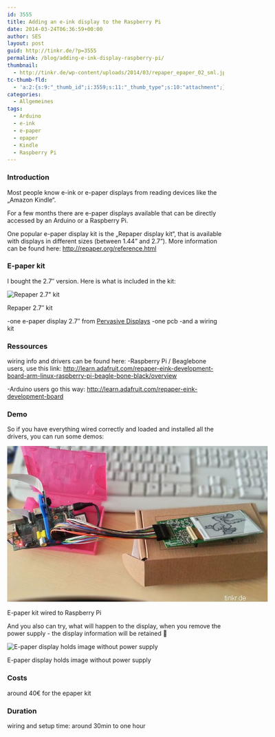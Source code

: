 ```yaml
---
id: 3555
title: Adding an e-ink display to the Raspberry Pi
date: 2014-03-24T06:36:59+00:00
author: SES
layout: post
guid: http://tinkr.de/?p=3555
permalink: /blog/adding-e-ink-display-raspberry-pi/
thumbnail:
  - http://tinkr.de/wp-content/uploads/2014/03/repaper_epaper_02_sml.jpg
tc-thumb-fld:
  - 'a:2:{s:9:"_thumb_id";i:3559;s:11:"_thumb_type";s:10:"attachment";}'
categories:
  - Allgemeines
tags:
  - Arduino
  - e-ink
  - e-paper
  - epaper
  - Kindle
  - Raspberry Pi
---
```

### Introduction

Most people know e-ink or e-paper displays from reading devices like the &#8222;Amazon Kindle&#8220;.

For a few months there are e-paper displays available that can be directly accessed by an Arduino or a Raspberry Pi.

One popular e-paper display kit is the &#8222;Repaper display kit&#8220;, that is available with displays in different sizes (between 1.44” and 2.7”).
More information can be found here: <http://repaper.org/reference.html>

### E-paper kit

I bought the 2.7&#8243; version. Here is what is included in the kit:


<div id="attachment_3556" style="width: 616px" >
  <img aria-describedby="caption-attachment-3556" loading="lazy" src="/assets/2014/03/repaper_epaper_01.jpg" alt="Repaper 2.7&quot; kit"    srcset="/assets/2014/03/repaper_epaper_01.jpg 606w, /assets/2014/03/repaper_epaper_01-240x180.jpg 240w" sizes="(max-width: 606px) 100vw, 606px" />

  <p id="caption-attachment-3556" >
    Repaper 2.7&#8243; kit
  </p>
</div>

-one e-paper display 2.7&#8243; from [Pervasive Displays](http://www.pervasivedisplays.com/)
-one pcb
-and a wiring kit

### Ressources

wiring info and drivers can be found here:
-Raspberry Pi / Beaglebone users, use this link:
<http://learn.adafruit.com/repaper-eink-development-board-arm-linux-raspberry-pi-beagle-bone-black/overview>

-Arduino users go this way:
<http://learn.adafruit.com/repaper-eink-development-board>

### Demo

So if you have everything wired correctly and loaded and installed all the drivers, you can run some demos:

<div id="attachment_3559" style="width: 616px" >
  <img aria-describedby="caption-attachment-3559" loading="lazy" src="/assets/2014/03/repaper_epaper_03.jpg" alt="E-paper kit wired to Raspberry Pi"    />

  <p id="caption-attachment-3559" >
    E-paper kit wired to Raspberry Pi
  </p>
</div>

And you also can try, what will happen to the display, when you remove the power supply - the display information will be retained 🙂


<div id="attachment_3557" style="width: 616px" >
  <img aria-describedby="caption-attachment-3557" loading="lazy" src="/assets/2014/03/repaper_epaper_02.jpg" alt="E-paper display holds image without power supply"    srcset="/assets/2014/03/repaper_epaper_02.jpg 606w, /assets/2014/03/repaper_epaper_02-240x180.jpg 240w" sizes="(max-width: 606px) 100vw, 606px" />

  <p id="caption-attachment-3557" >
    E-paper display holds image without power supply
  </p>
</div>

### Costs

around 40€ for the epaper kit

### Duration

wiring and setup time: around 30min to one hour
